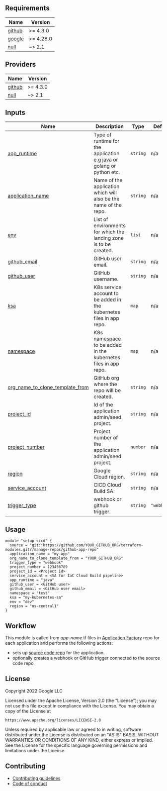 <!-- BEGIN_TF_DOCS -->
## Requirements

| Name | Version |
|------|---------|
| <a name="requirement_github"></a> [github](#requirement\_github) | >= 4.3.0 |
| <a name="requirement_google"></a> [google](#requirement\_google) | >= 4.28.0 |
| <a name="requirement_null"></a> [null](#requirement\_null) | ~> 2.1 |

## Providers

| Name | Version |
|------|---------|
| <a name="provider_github"></a> [github](#provider\_github) | >= 4.3.0 |
| <a name="provider_null"></a> [null](#provider\_null) | ~> 2.1 |


## Inputs

| Name | Description | Type | Default | Required |
|------|-------------|------|---------|:--------:|
| <a name="input_app_runtime"></a> [app\_runtime](#input\_app\_runtime) | Type of runtime for the application e.g java or golang or python etc. | `string` | n/a | yes |
| <a name="input_application_name"></a> [application\_name](#input\_application\_name) | Name of the application which will also be the name of the repo. | `string` | n/a | yes |
| <a name="input_env"></a> [env](#input\_env) | List of environments for which the landing zone is to be created. | `list` | n/a | yes |
| <a name="input_github_email"></a> [github\_email](#input\_github\_email) | GitHub user email. | `string` | n/a | yes |
| <a name="input_github_user"></a> [github\_user](#input\_github\_user) | GitHub username. | `string` | n/a | yes |
| <a name="input_ksa"></a> [ksa](#input\_ksa) | K8s service account to be added in the kubernetes files in app repo. | `map` | n/a | yes |
| <a name="input_namespace"></a> [namespace](#input\_namespace) | K8s namespace to be added in the kubernetes files in app repo. | `map` | n/a | yes |
| <a name="input_org_name_to_clone_template_from"></a> [org\_name\_to\_clone\_template\_from](#input\_org\_name\_to\_clone\_template\_from) | GitHub org where the repo will be created. | `string` | n/a | yes |
| <a name="input_project_id"></a> [project\_id](#input\_project\_id) | Id of the application admin/seed project. | `string` | n/a | yes |
| <a name="input_project_number"></a> [project\_number](#input\_project\_number) | Project number of the application admin/seed project. | `number` | n/a | yes |
| <a name="input_region"></a> [region](#input\_region) | Google Cloud region. | `string` | n/a | yes |
| <a name="input_service_account"></a> [service\_account](#input\_service\_account) | CICD Cloud Build SA. | `string` | n/a | yes |
| <a name="input_trigger_type"></a> [trigger\_type](#input\_trigger\_type) | webhook or github trigger. | `string` | `"webhook"` | no |

## Usage

```hcl
module "setup-cicd" {
  source = "git::https://github.com/YOUR_GITHUB_ORG/terraform-modules.git//manage-repos/github-app-repo"
  application_name = "my-app"
  org_name_to_clone_template_from = "YOUR_GITHUB_ORG"
  trigger_type = "webhook"
  project_number = 123456789
  project_id = <Project Id>
  service_account = <SA for IaC Cloud Build pipeline>
  app_runtime = "java"
  github_user = <GitHub user>
  github_email = <GitHub user email>
  namespace = "test"
  ksa = "my-kubernetes-sa"
  env = "dev"
  region = "us-central1"
}
```

## Workflow

This module is called from _app-name_.tf files in [Application Factory][application-factory] repo for each application and performs the following actions:

-   sets up [source code repo][application-repo] for the application.
-   optionally creates a webhook or GitHub trigger connected to the source code repo.

## License

Copyright 2022 Google LLC

Licensed under the Apache License, Version 2.0 (the "License");
you may not use this file except in compliance with the License.
You may obtain a copy of the License at

    https://www.apache.org/licenses/LICENSE-2.0

Unless required by applicable law or agreed to in writing, software
distributed under the License is distributed on an "AS IS" BASIS,
WITHOUT WARRANTIES OR CONDITIONS OF ANY KIND, either express or implied.
See the License for the specific language governing permissions and
limitations under the License.

## Contributing

*   [Contributing guidelines][contributing-guidelines]
*   [Code of conduct][code-of-conduct]

<!-- LINKS: https://www.markdownguide.org/basic-syntax/#reference-style-links -->

[contributing-guidelines]: CONTRIBUTING.md
[code-of-conduct]: code-of-conduct.md
<!-- END_TF_DOCS -->

[application-factory]: ../../../app-factory-template/README.md
[application-repo]: ../../../app-factory-template/README.md?plain=1#L63
